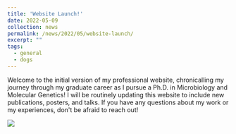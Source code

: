 ```yaml
---
title: 'Website Launch!'
date: 2022-05-09
collection: news
permalink: /news/2022/05/website-launch/
excerpt: ""
tags:
  - general
  - dogs
---
```


Welcome to the initial version of my professional website, chronicalling my journey through my graduate career as I pursue a Ph.D. in Microbiology and Molecular Genetics! I will be routinely updating this website to include new publications, posters, and talks. If you have any questions about my work or my experiences, don't be afraid to reach out!

![](guziordo.github.io/photos/News_Photos/poppy-site-launch.png)